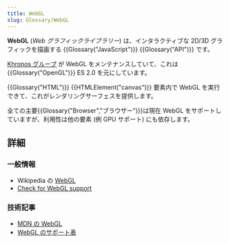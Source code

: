 ```yaml
---
title: WebGL
slug: Glossary/WebGL
---
```


**WebGL** (_Web グラフィックライブラリー_) は、インタラクティブな 2D/3D グラフィックを描画する {{Glossary("JavaScript")}} {{Glossary("API")}} です。

[Khronos グループ](https://www.khronos.org/) が WebGL をメンテナンスしていて、これは {{Glossary("OpenGL")}} ES 2.0 を元にしています。

{{Glossary("HTML")}} {{HTMLElement("canvas")}} 要素内で WebGL を実行できて、これがレンダリングサーフェスを提供します。

全ての主要{{Glossary("Browser","ブラウザー")}}は現在 WebGL をサポートしていますが、利用性は他の要素 (例 GPU サポート) にも依存します。

## 詳細

### 一般情報

- Wikipedia の [WebGL](https://ja.wikipedia.org/wiki/WebGL)
- [Check for WebGL support](http://get.webgl.org/)

### 技術記事

- [MDN の WebGL](/ja/docs/Web/WebGL)
- [WebGL のサポート表](http://caniuse.com/#feat=webgl)
